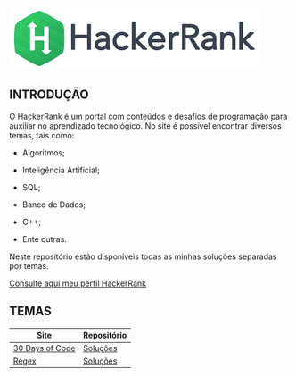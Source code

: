 ![](https://github.com/Bonfim-luiz/HackerRank/blob/master/download.png)

## INTRODUÇÃO
O HackerRank é um portal com conteúdos e desafios de programação para auxiliar no aprendizado tecnológico. 
No site é possível encontrar diversos temas, tais como:

- Algoritmos;

- Inteligência Artificial;

- SQL;

- Banco de Dados;

- C++;

- Ente outras.

Neste repositório estão disponíveis todas as minhas soluções separadas por temas.

[Consulte aqui meu perfil HackerRank](https://www.hackerrank.com/bonfim_luiz?hr_r=1)

## TEMAS

Site | Repositório
---- | ------
[30 Days of Code](https://www.hackerrank.com/domains/tutorials/30-days-of-code) | [Soluções](https://github.com/Bonfim-luiz/HackerRank/tree/master/HackerRank_30_Days_of_Code)
[Regex](https://www.hackerrank.com/domains/regex) | [Soluções](https://github.com/Bonfim-luiz/HackerRank/tree/master/HackerRank_Regex)
